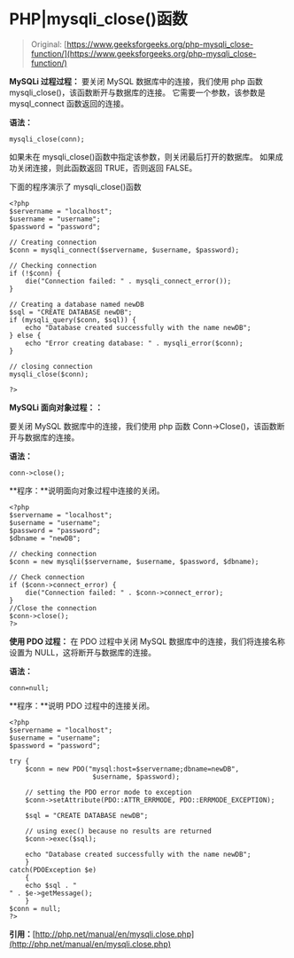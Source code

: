 # PHP|mysqli_close()函数

> Original: [https://www.geeksforgeeks.org/php-mysqli_close-function/](https://www.geeksforgeeks.org/php-mysqli_close-function/)

**MySQLi 过程过程：**
要关闭 MySQL 数据库中的连接，我们使用 php 函数 mysqli_close()，该函数断开与数据库的连接。 它需要一个参数，该参数是 mysql_connect 函数返回的连接。

**语法：**

```
mysqli_close(conn);
```

如果未在 mysqli_close()函数中指定该参数，则关闭最后打开的数据库。 如果成功关闭连接，则此函数返回 TRUE，否则返回 FALSE。

下面的程序演示了 mysqli_close()函数

```
<?php
$servername = "localhost";
$username = "username";
$password = "password";

// Creating connection
$conn = mysqli_connect($servername, $username, $password);

// Checking connection
if (!$conn) {
    die("Connection failed: " . mysqli_connect_error());
}

// Creating a database named newDB
$sql = "CREATE DATABASE newDB";
if (mysqli_query($conn, $sql)) {
    echo "Database created successfully with the name newDB";
} else {
    echo "Error creating database: " . mysqli_error($conn);
}

// closing connection
mysqli_close($conn);

?>
```

**MySQLi 面向对象过程：：**

要关闭 MySQL 数据库中的连接，我们使用 php 函数 Conn->Close()，该函数断开与数据库的连接。

**语法：**

```
conn->close();
```

**程序：**说明面向对象过程中连接的关闭。

```
<?php
$servername = "localhost";
$username = "username";
$password = "password";
$dbname = "newDB";

// checking connection
$conn = new mysqli($servername, $username, $password, $dbname);

// Check connection
if ($conn->connect_error) {
    die("Connection failed: " . $conn->connect_error);
}
//Close the connection
$conn->close();
?>
```

**使用 PDO 过程：**
在 PDO 过程中关闭 MySQL 数据库中的连接，我们将连接名称设置为 NULL，这将断开与数据库的连接。

**语法：**

```
conn=null;
```

**程序：**说明 PDO 过程中的连接关闭。

```
<?php
$servername = "localhost";
$username = "username";
$password = "password";

try {
    $conn = new PDO("mysql:host=$servername;dbname=newDB", 
                     $username, $password);

    // setting the PDO error mode to exception
    $conn->setAttribute(PDO::ATTR_ERRMODE, PDO::ERRMODE_EXCEPTION);

    $sql = "CREATE DATABASE newDB";

    // using exec() because no results are returned
    $conn->exec($sql);

    echo "Database created successfully with the name newDB";
    }
catch(PDOException $e)
    {
    echo $sql . "
" . $e->getMessage();
    }
$conn = null;
?>
```

**引用：**[http://php.net/manual/en/mysqli.close.php](http://php.net/manual/en/mysqli.close.php)